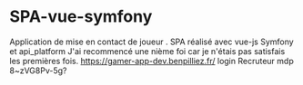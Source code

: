 # SPA-vue-symfony
Application de mise en contact de joueur .
SPA réalisé avec vue-js Symfony et api_platform 
J'ai recommencé une nième foi car je n'étais pas satisfais les premières fois.
https://gamer-app-dev.benpilliez.fr/ login Recruteur mdp 8~zVG8Pv-5g?
